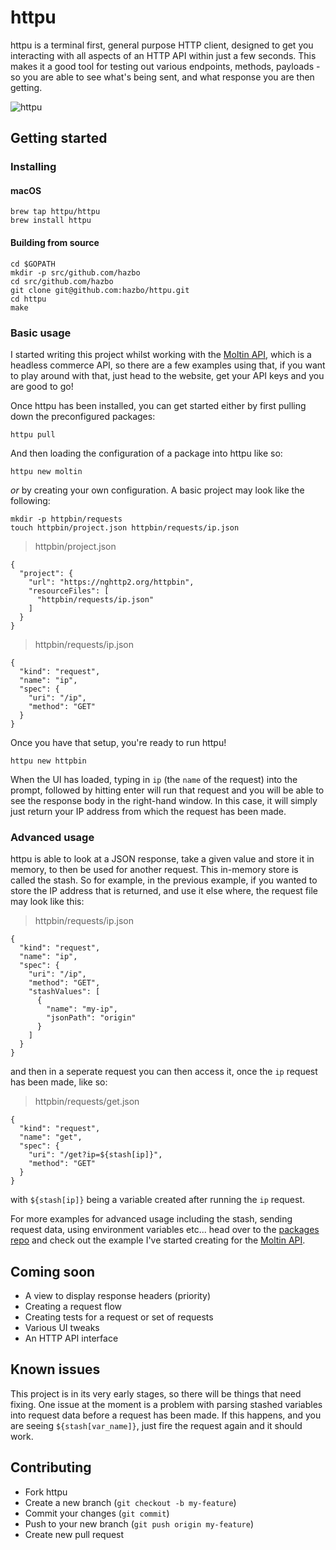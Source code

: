 # httpu

httpu is a terminal first, general purpose HTTP client, designed to get you
interacting with all aspects of an HTTP API within just a few seconds. This
makes it a good tool for testing out various endpoints, methods, payloads - so
you are able to see what's being sent, and what response you are then getting.

![httpu](docs/demo.gif)

## Getting started

### Installing

#### macOS

```
brew tap httpu/httpu
brew install httpu
```

#### Building from source
```
cd $GOPATH
mkdir -p src/github.com/hazbo
cd src/github.com/hazbo
git clone git@github.com:hazbo/httpu.git
cd httpu
make
```

### Basic usage

I started writing this project whilst working with the [Moltin API][1], which is
a headless commerce API, so there are a few examples using that, if you want to
play around with that, just head to the website, get your API keys and you are
good to go!

Once httpu has been installed, you can get started either by first pulling down
the preconfigured packages:

```
httpu pull
```

And then loading the configuration of a package into httpu like so:

```
httpu new moltin
```

*or* by creating your own configuration. A basic project may look like the
following:

```
mkdir -p httpbin/requests
touch httpbin/project.json httpbin/requests/ip.json
```

> httpbin/project.json
```
{
  "project": {
    "url": "https://nghttp2.org/httpbin",
    "resourceFiles": [
      "httpbin/requests/ip.json"
    ]
  }
}
```

> httpbin/requests/ip.json
```
{
  "kind": "request",
  "name": "ip",
  "spec": {
    "uri": "/ip",
    "method": "GET"
  }
}
```

Once you have that setup, you're ready to run httpu!

```
httpu new httpbin
```

When the UI has loaded, typing in `ip` (the `name` of the request) into the
prompt, followed by hitting enter will run that request and you will be able to
see the response body in the right-hand window. In this case, it will simply
just return your IP address from which the request has been made.

### Advanced usage

httpu is able to look at a JSON response, take a given value and store it in
memory, to then be used for another request. This in-memory store is called the
stash. So for example, in the previous example, if you wanted to store the IP
address that is returned, and use it else where, the request file may look like
this:

> httpbin/requests/ip.json
```
{
  "kind": "request",
  "name": "ip",
  "spec": {
    "uri": "/ip",
    "method": "GET",
    "stashValues": [
      {
        "name": "my-ip",
        "jsonPath": "origin"
      }
    ]
  }
}
```

and then in a seperate request you can then access it, once the `ip` request has
been made, like so:

> httpbin/requests/get.json
```
{
  "kind": "request",
  "name": "get",
  "spec": {
    "uri": "/get?ip=${stash[ip]}",
    "method": "GET"
  }
}
```

with `${stash[ip]}` being a variable created after running the `ip` request.

For more examples for advanced usage including the stash, sending request data,
using environment variables etc... head over to the [packages repo][2] and check
out the example I've started creating for the [Moltin API][3].

## Coming soon
  - A view to display response headers (priority)
  - Creating a request flow
  - Creating tests for a request or set of requests
  - Various UI tweaks
  - An HTTP API interface

## Known issues

This project is in its very early stages, so there will be things that need
fixing. One issue at the moment is a problem with parsing stashed variables
into request data before a request has been made. If this happens, and you are
seeing `${stash[var_name]}`, just fire the request again and it should work.

## Contributing
  - Fork httpu
  - Create a new branch (`git checkout -b my-feature`)
  - Commit your changes (`git commit`)
  - Push to your new branch (`git push origin my-feature`)
  - Create new pull request

[1]: https://moltin.com/
[2]: https://github.com/httpu/packages
[3]: https://github.com/httpu/packages/tree/master/moltin/requests
